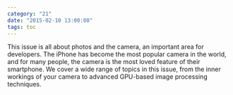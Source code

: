 ```yaml
---
category: "21"
date: "2015-02-10 13:00:00"
tags: toc
---
```


This issue is all about photos and the camera, an important area for developers. The iPhone has become the most popular camera in the world, and for many people, the camera is the most loved feature of their smartphone. We cover a wide range of topics in this issue, from the inner workings of your camera to advanced GPU-based image processing techniques.